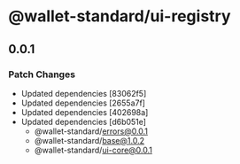 # @wallet-standard/ui-registry

## 0.0.1

### Patch Changes

-   Updated dependencies [83062f5]
-   Updated dependencies [2655a7f]
-   Updated dependencies [402698a]
-   Updated dependencies [d6b051e]
    -   @wallet-standard/errors@0.0.1
    -   @wallet-standard/base@1.0.2
    -   @wallet-standard/ui-core@0.0.1
